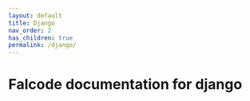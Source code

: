 ```yaml
---
layout: default
title: Django
nav_order: 2
has_children: true
permalink: /django/
---
```


# Falcode documentation for django
